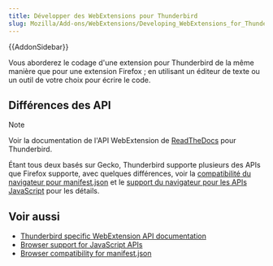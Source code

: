 ```yaml
---
title: Développer des WebExtensions pour Thunderbird
slug: Mozilla/Add-ons/WebExtensions/Developing_WebExtensions_for_Thunderbird
---
```


{{AddonSidebar}}

Vous aborderez le codage d'une extension pour Thunderbird de la même manière que pour une extension Firefox ; en utilisant un éditeur de texte ou un outil de votre choix pour écrire le code.

## Différences des API

> [!NOTE]
> Voir la documentation de l'API WebExtension de [ReadTheDocs](https://thunderbird-webextensions.readthedocs.io/en/latest/) pour Thunderbird.

Étant tous deux basés sur Gecko, Thunderbird supporte plusieurs des APIs que Firefox supporte, avec quelques différences, voir la [compatibilité du navigateur pour manifest.json](/fr/Add-ons/WebExtensions/Browser_compatibility_for_manifest.json) et le [support du navigateur pour les APIs JavaScript](/fr/Add-ons/WebExtensions/Browser_support_for_JavaScript_APIs) pour les détails.

## Voir aussi

- [Thunderbird specific WebExtension API documentation](https://thunderbird-webextensions.readthedocs.io/en/latest/)
- [Browser support for JavaScript APIs](/fr/Add-ons/WebExtensions/Browser_support_for_JavaScript_APIs)
- [Browser compatibility for manifest.json](/fr/Add-ons/WebExtensions/Browser_compatibility_for_manifest.json)
